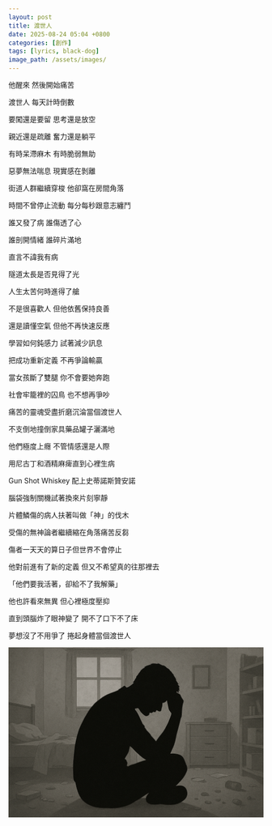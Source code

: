 ```yaml
---
layout: post
title: 渡世人
date: 2025-08-24 05:04 +0800
categories: [創作]
tags: [lyrics, black-dog]
image_path: /assets/images/
---
```


他醒來 然後開始痛苦

渡世人 每天計時倒數

要闖還是要留 思考還是放空

親近還是疏離 奮力還是躺平

有時呆滯麻木 有時脆弱無助

惡夢無法喘息 現實感在剝離

街道人群繼續穿梭 他卻窩在房間角落

時間不曾停止流動 每分每秒跟意志纏鬥

誰又發了病 誰傷透了心

誰剖開情緒 誰碎片滿地

直言不諱我有病

隧道太長是否見得了光

人生太苦何時進得了艙

不是很喜歡人 但他依舊保持良善

還是讀懂空氣 但他不再快速反應

學習如何鈍感力 試著減少訊息

把成功重新定義 不再爭論輸贏

當女孩斷了雙腿 你不會要她奔跑

社會牢籠裡的囚鳥 也不想再爭吵

痛苦的靈魂受盡折磨沉淪當個渡世人

不支倒地撞倒家具藥品罐子灑滿地

他們極度上癮 不管情感還是人際

用尼古丁和酒精麻痺直到心裡生病

Gun Shot Whiskey 配上史蒂諾斯贊安諾

腦袋強制關機試著換來片刻寧靜

片體鱗傷的病人扶著叫做「神」的伐木

受傷的無神論者繼續縮在角落痛苦反芻

傷者一天天的算日子但世界不會停止

他對前進有了新的定義 但又不希望真的往那裡去

「他們要我活著，卻給不了我解藥」

他也許看來無異 但心裡極度壓抑

直到頭腦炸了眼神變了 開不了口下不了床

夢想沒了不用爭了 捲起身體當個渡世人

![渡世人 插圖](../assets/images/2025-08-24-渡世人/image-1.png "渡世人 插圖")
